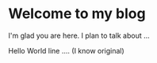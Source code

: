 # Welcome to my blog

I'm glad you are here. I plan to talk about ...

Hello World line .... (I know original)
